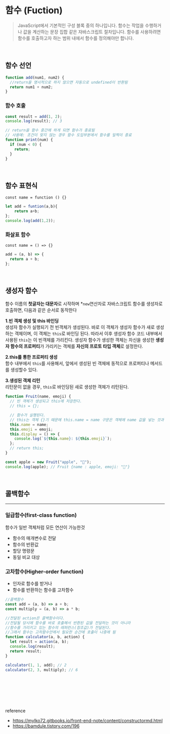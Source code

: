 # 함수 (Fuction)

> JavaScript에서 기본적인 구성 블록 중의 하나입니다. 함수는 작업을 수행하거나 값을 계산하는 문장 집합 같은 자바스크립트 절차입니다.
> 함수를 사용하려면 함수를 호출하고자 하는 범위 내에서 함수를 정의해야만 합니다.

<br/>

## 함수 선언


```javascript
function add(num1, num2) {
  //return을 명시적으로 하지 않으면 자동으로 undefined이 반환됨
  return num1 + num2;
}
```

### 함수 호출

```javascript
const result = add(1, 2);
console.log(result); // 3
```

```javascript
// return을 함수 중간에 하게 되면 함수가 종료됨
// 사용예: 조건이 맞지 않는 경우 함수 도입부분에서 함수를 일찍이 종료
function print(num) {
  if (num < 0) {
    return;
  }
}
```

<br/>

## 함수 표현식

`const name = function () {}`

```javascript
let add = funtion(a,b){
    return a+b;
};
console.log(add(1,2));
```

### 화살표 함수

`const name = () => {}`

```javascript
add = (a, b) => {
  return a + b;
};
```

<br/>

## 생성자 함수

함수 이름의 **첫글자는 대문자**로 시작하며 \*`new`연산자로 자바스크립트 함수를 생성자로 호출하면, 다음과 같은 순서로 동작한다
<br/>

**1.빈 객체 생성 및 this 바인딩**
<br/>
생성자 함수가 실행되기 전 빈객체가 생성된다.
바로 이 객체가 생성자 함수가 새로 생성하는 객체이며, 이 객체는 `this`로 바인딩 된다.
따라서 이후 생성자 함수 코드 내부에서 사용된 `this`는 이 빈객체를 가리킨다. 생성자 함수가 생성한 객체는 자신을 생성한 **생성자 함수의 프로퍼티**가 가리키는 객체를 **자신의 프로토 타입 객체**로 설정한다.
<br/>

**2.this를 통한 프로퍼티 생성**<br/>
함수 내부에서 `this`를 사용해서, 앞에서 생성된 빈 객체에 동적으로 프로퍼티나 메서드를 생성할수 있다.
<br/>

**3.생성된 객체 리턴**<br/>
리턴문이 없을 경우, `this`로 바인딩된 새로 생성한 객체가 리턴된다.

```javascript
function Fruit(name, emoji) {
  // 빈 객체가 생성되고 this에 저장한다.
  // this = {};

  // 함수가 실행된다.
  // this는 객체 {}기 때문에 this.name = name 구문은 객체에 name 값을 넣는 것과 같다.
  this.name = name;
  this.emoji = emoji;
  this.display = () => {
    console.log(`${this.name}: ${this.emoji}`);
  };
  // return this;
}

const apple = new Fruit("apple", "🍎");
console.log(apple); // Fruit {name : apple, emoji: "🍎"}
```

<br/>

## 콜백함수

---

### 일급함수(first-class function)

함수가 일반 객체처럼 모든 연산이 가능한것

- 함수의 매개변수로 전달
- 함수의 반환값
- 할당 명령문
- 동일 비교 대상

### 고차함수(Higher-order function)

- 인자로 함수를 받거나
- 함수를 반환하는 함수를 고차함수

```javascript
//콜백함수
const add = (a, b) => a + b;
const multiply = (a, b) => a * b;

//전달된 action은 콜백함수이다.
//전달될 당시에 함수를 바로 호출해서 반환된 값을 전달하는 것이 아니라
//함수를 가리키고 있는 함수의 레퍼런스(참조값)가 전달된다.
//그래서 함수는 고차함수안에서 필요한 순간에 호출이 나중에 됨
function calculator(a, b, action) {
  let result = action(a, b);
  console.log(result);
  return result;
}

calculator(1, 1, add); // 2
calculator(2, 3, multiply); // 6
```

<br/>
<br/>
<br/>
<br/>
<br/>

reference
<br/>

- https://mylko72.gitbooks.io/front-end-note/content/constructormd.html
- https://bamdule.tistory.com/196
